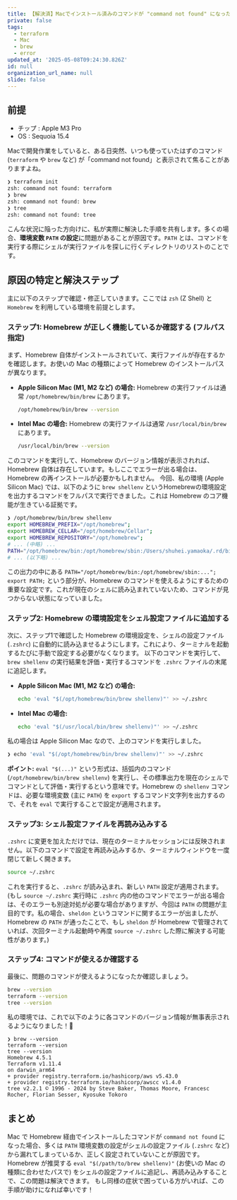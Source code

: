 ```yaml
---
title: 【解決済】Macでインストール済みのコマンドが "command not found" になった時の対処法
private: false
tags:
  - terraform
  - Mac
  - brew
  - error
updated_at: '2025-05-08T09:24:30.826Z'
id: null
organization_url_name: null
slide: false
---
```


## 前提
- チップ : Apple M3 Pro
- OS : Sequoia 15.4

Macで開発作業をしていると、ある日突然、いつも使っていたはずのコマンド (`terraform` や `brew` など) が「command not found」と表示されて焦ることがありますよね。
```bash
❯ terraform init
zsh: command not found: terraform
❯ brew
zsh: command not found: brew
❯ tree
zsh: command not found: tree
```
こんな状況に陥った方向けに、私が実際に解決した手順を共有します。多くの場合、**環境変数 `PATH` の設定**に問題があることが原因です。`PATH` とは、コマンドを実行する際にシェルが実行ファイルを探しに行くディレクトリのリストのことです。

## 原因の特定と解決ステップ
主に以下のステップで確認・修正していきます。ここでは `zsh` (Z Shell) と `Homebrew` を利用している環境を前提とします。

### ステップ1: Homebrew が正しく機能しているか確認する (フルパス指定)
まず、Homebrew 自体がインストールされていて、実行ファイルが存在するかを確認します。お使いの Mac の種類によって Homebrew のインストールパスが異なります。
*   **Apple Silicon Mac (M1, M2 など) の場合:**
    Homebrew の実行ファイルは通常 `/opt/homebrew/bin/brew` にあります。
    ```bash
    /opt/homebrew/bin/brew --version
    ```
*   **Intel Mac の場合:**
    Homebrew の実行ファイルは通常 `/usr/local/bin/brew` にあります。
    ```bash
    /usr/local/bin/brew --version
    ```
このコマンドを実行して、Homebrew のバージョン情報が表示されれば、Homebrew 自体は存在しています。もしここでエラーが出る場合は、Homebrew の再インストールが必要かもしれません。
今回、私の環境 (Apple Silicon Mac) では、以下のように `brew shellenv` というHomebrewの環境設定を出力するコマンドをフルパスで実行できました。これは Homebrew のコア機能が生きている証拠です。

```bash
❯ /opt/homebrew/bin/brew shellenv
export HOMEBREW_PREFIX="/opt/homebrew";
export HOMEBREW_CELLAR="/opt/homebrew/Cellar";
export HOMEBREW_REPOSITORY="/opt/homebrew";
# ... (中略) ...
PATH="/opt/homebrew/bin:/opt/homebrew/sbin:/Users/shuhei.yamaoka/.rd/bin:/usr/local/bin:/System/Cryptexes/App/usr/bin:/usr/bin:/bin:/usr/sbin:/sbin:/var/run/com.apple.security.cryptexd/codex.system/bootstrap/usr/local/bin:/var/run/com.apple.security.cryptexd/codex.system/bootstrap/usr/bin:/var/run/com.apple.security.cryptexd/codex.system/bootstrap/usr/appleinternal/bin"; export PATH;
# ... (以下略) ...
```

この出力の中にある `PATH="/opt/homebrew/bin:/opt/homebrew/sbin:..."; export PATH;` という部分が、Homebrew のコマンドを使えるようにするための重要な設定です。これが現在のシェルに読み込まれていないため、コマンドが見つからない状態になっていました。

### ステップ2: Homebrew の環境設定をシェル設定ファイルに追加する
次に、ステップ1で確認した Homebrew の環境設定を、シェルの設定ファイル (`.zshrc`) に自動的に読み込ませるようにします。これにより、ターミナルを起動するたびに手動で設定する必要がなくなります。
以下のコマンドを実行して、`brew shellenv` の実行結果を評価・実行するコマンドを `.zshrc` ファイルの末尾に追記します。

*   **Apple Silicon Mac (M1, M2 など) の場合:**
    ```bash
    echo 'eval "$(/opt/homebrew/bin/brew shellenv)"' >> ~/.zshrc
    ```
*   **Intel Mac の場合:**
    ```bash
    echo 'eval "$(/usr/local/bin/brew shellenv)"' >> ~/.zshrc
    ```
私の場合は Apple Silicon Mac なので、上のコマンドを実行しました。

```bash
❯ echo 'eval "$(/opt/homebrew/bin/brew shellenv)"' >> ~/.zshrc
```

**ポイント:**
`eval "$(...)"` という形式は、括弧内のコマンド (`/opt/homebrew/bin/brew shellenv`) を実行し、その標準出力を現在のシェルでコマンドとして評価・実行するという意味です。Homebrew の `shellenv` コマンドは、必要な環境変数 (主に `PATH`) を `export` するコマンド文字列を出力するので、それを `eval` で実行することで設定が適用されます。

### ステップ3: シェル設定ファイルを再読み込みする
`.zshrc` に変更を加えただけでは、現在のターミナルセッションには反映されません。以下のコマンドで設定を再読み込みするか、ターミナルウィンドウを一度閉じて新しく開きます。

```bash
source ~/.zshrc
```

これを実行すると、`.zshrc` が読み込まれ、新しい `PATH` 設定が適用されます。
(もし `source ~/.zshrc` 実行時に `.zshrc` 内の他のコマンドでエラーが出る場合は、そのエラーも別途対処が必要な場合がありますが、今回は `PATH` の問題が主目的です。私の場合、`sheldon` というコマンドに関するエラーが出ましたが、Homebrew の `PATH` が通ったことで、もし `sheldon` が Homebrew で管理されていれば、次回ターミナル起動時や再度 `source ~/.zshrc` した際に解決する可能性があります。)

### ステップ4: コマンドが使えるか確認する
最後に、問題のコマンドが使えるようになったか確認しましょう。

```bash
brew --version
terraform --version
tree --version
```

私の環境では、これで以下のように各コマンドのバージョン情報が無事表示されるようになりました！🎉

```
❯ brew --version
terraform --version
tree --version
Homebrew 4.5.1
Terraform v1.11.4
on darwin_arm64
+ provider registry.terraform.io/hashicorp/aws v5.43.0
+ provider registry.terraform.io/hashicorp/awscc v1.4.0
tree v2.2.1 © 1996 - 2024 by Steve Baker, Thomas Moore, Francesc Rocher, Florian Sesser, Kyosuke Tokoro
```

## まとめ
Mac で Homebrew 経由でインストールしたコマンドが `command not found` になった場合、多くは `PATH` 環境変数の設定がシェルの設定ファイル (`.zshrc` など) から漏れてしまっているか、正しく設定されていないことが原因です。
Homebrew が推奨する `eval "$(/path/to/brew shellenv)"` (お使いの Mac の種類に合わせたパスで) をシェルの設定ファイルに追記し、再読み込みすることで、この問題は解決できます。
もし同様の症状で困っている方がいれば、この手順が助けになれば幸いです！
